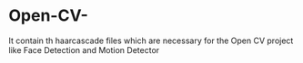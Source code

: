 # Open-CV-
It contain th haarcascade files which are necessary for the Open CV project like Face Detection and Motion Detector

